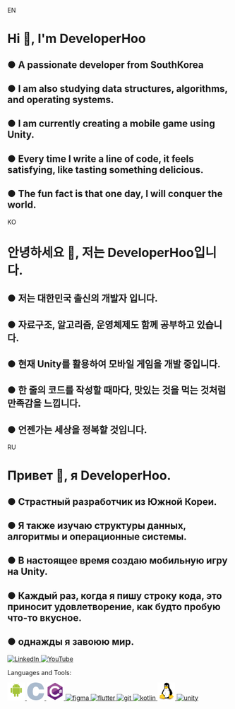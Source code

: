<h align="left">EN</h>

<h1 align="left">Hi 👋, I'm DeveloperHoo</h1>

<h2 align="left"> ● A passionate developer from SouthKorea</h2>

<h2 align="left"> ● I am also studying data structures, algorithms, and operating systems.</h2>

<h2 align="left"> ● I am currently creating a mobile game using Unity.</h2>

<h2 align="left"> ● Every time I write a line of code, it feels satisfying, like tasting something delicious.</h2>

<h2 align="left"> ● The fun fact is that one day, I will conquer the world.</h2>

<h align="left">KO</h>

<h1 align="left">안녕하세요 👋, 저는 DeveloperHoo입니다.</h1>

<h2 align="left"> ● 저는 대한민국 출신의 개발자 입니다.</h2>

<h2 align="left"> ● 자료구조, 알고리즘, 운영체제도 함께 공부하고 있습니다.</h2>

<h2 align="left"> ● 현재 Unity를 활용하여 모바일 게임을 개발 중입니다.</h2>

<h2 align="left"> ● 한 줄의 코드를 작성할 때마다, 맛있는 것을 먹는 것처럼 만족감을 느낍니다.</h2>

<h2 align="left"> ● 언젠가는 세상을 정복할 것입니다.</h2>

<h align="left">RU</h>

<h1 align="left">Привет 👋, я DeveloperHoo.</h1>

<h2 align="left"> ● Страстный разработчик из Южной Кореи.</h2>

<h2 align="left"> ● Я также изучаю структуры данных, алгоритмы и операционные системы.</h2>

<h2 align="left"> ● В настоящее время создаю мобильную игру на Unity.</h2>

<h2 align="left"> ● Каждый раз, когда я пишу строку кода, это приносит удовлетворение, как будто пробую что-то вкусное.</h2>

<h2 align="left"> ● однажды я завоюю мир.</h2>

<p align="left">
</p>

<a href="https://www.linkedin.com/in/%EC%83%81%ED%9B%84-%EA%B9%80-4992a1264" target="_blank">
    <img src="https://img.shields.io/badge/-LinkedIn-blue?style=flat&logo=linkedin" alt="LinkedIn">
  </a>
  <a href="https://www.youtube.com/c/@Pupydeveloper_92" target="_blank">
    <img src="https://img.shields.io/badge/-YouTube-red?style=flat&logo=youtube" alt="YouTube">
  </a>

<h align="left">Languages and Tools:</h>
<p align="left"> <a href="https://developer.android.com" target="_blank" rel="noreferrer"> <img src="https://raw.githubusercontent.com/devicons/devicon/master/icons/android/android-original-wordmark.svg" alt="android" width="40" height="40"/> </a> <a href="https://www.cprogramming.com/" target="_blank" rel="noreferrer"> <img src="https://raw.githubusercontent.com/devicons/devicon/master/icons/c/c-original.svg" alt="c" width="40" height="40"/> </a> <a href="https://www.w3schools.com/cs/" target="_blank" rel="noreferrer"> <img src="https://raw.githubusercontent.com/devicons/devicon/master/icons/csharp/csharp-original.svg" alt="csharp" width="40" height="40"/> </a> <a href="https://www.figma.com/" target="_blank" rel="noreferrer"> <img src="https://www.vectorlogo.zone/logos/figma/figma-icon.svg" alt="figma" width="40" height="40"/> </a> <a href="https://flutter.dev" target="_blank" rel="noreferrer"> <img src="https://www.vectorlogo.zone/logos/flutterio/flutterio-icon.svg" alt="flutter" width="40" height="40"/> </a> <a href="https://git-scm.com/" target="_blank" rel="noreferrer"> <img src="https://www.vectorlogo.zone/logos/git-scm/git-scm-icon.svg" alt="git" width="40" height="40"/> </a> <a href="https://kotlinlang.org" target="_blank" rel="noreferrer"> <img src="https://www.vectorlogo.zone/logos/kotlinlang/kotlinlang-icon.svg" alt="kotlin" width="40" height="40"/> </a> <a href="https://www.linux.org/" target="_blank" rel="noreferrer"> <img src="https://raw.githubusercontent.com/devicons/devicon/master/icons/linux/linux-original.svg" alt="linux" width="40" height="40"/> </a> <a href="https://unity.com/" target="_blank" rel="noreferrer"> <img src="https://www.vectorlogo.zone/logos/unity3d/unity3d-icon.svg" alt="unity" width="40" height="40"/> </a> </p>

